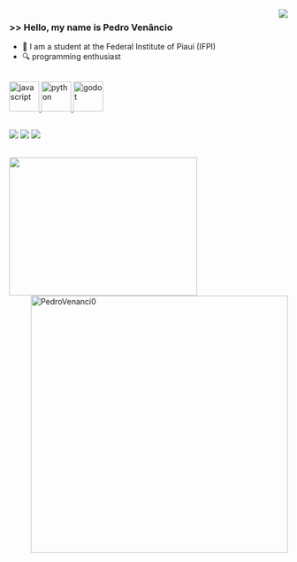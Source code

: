 <img align='right' src="https://github-readme-stats.vercel.app/api?username=PedroVenanci0&show_icons=true&theme=radical">

 ### >> Hello, my name is Pedro Venâncio

- 📖 I am a student at the Federal Institute of Piauí (IFPI)       
- 🔍 programming enthusiast

 <div>
  <a href="https://github.com/PedroVenanci0">
</div>

<div style="display: inline_block"><br>
  <img width="54" height="54" src="https://img.icons8.com/nolan/54/javascript.png" alt="javascript"/>
  <img width="54" height="54" src="https://img.icons8.com/nolan/54/python.png" alt="python"/>
  <img width="54" height="54" src="https://img.icons8.com/nolan/54/godot.png" alt="godot"/>                 
</div>
  
  ##

  <div> 
  <a href="https://instagram.com/_pedrovds_" target="_blank"><img src="https://img.shields.io/badge/-Instagram-%23E4405F?style=for-the-badge&logo=instagram&logoColor=white" target="_blank"></a>
  <a href = "mailto:contato@pedrovictor280704@gmail.com"><img src="https://img.shields.io/badge/-Gmail-%23333?style=for-the-badge&logo=gmail&logoColor=white" target="_blank"></a>
  <a href="https://www.linkedin.com/in/pedro-victor-627a04256" target="_blank"><img src="https://img.shields.io/badge/-LinkedIn-%230077B5?style=for-the-badge&logo=linkedin&logoColor=white" target="_blank"></a>
</div>

</br>

<p align="center">
    <img align='left' src="https://steamuserimages-a.akamaihd.net/ugc/1661224712069230981/BFD6A13BBBF6F1A2A7FA6A6DA961E0700E98660A/?imw=1024&imh=576&ima=fit&impolicy=Letterbox&imcolor=%23000000&letterbox=true" width="340" height="250">
</p>

<img align='right' src="https://github-readme-stats.vercel.app/api/top-langs?username=PedroVenanci0&show_icons=true&locale=en&layout=compact&theme=radical" alt="PedroVenanci0" width="465" />
